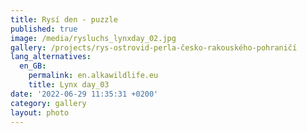 ```yaml
---
title: Rysí den - puzzle
published: true
image: /media/rysluchs_lynxday_02.jpg
gallery: /projects/rys-ostrovid-perla-česko-rakouského-pohraničí
lang_alternatives:
  en_GB:
    permalink: en.alkawildlife.eu
    title: Lynx day_03
date: '2022-06-29 11:35:31 +0200'
category: gallery
layout: photo
---
```


